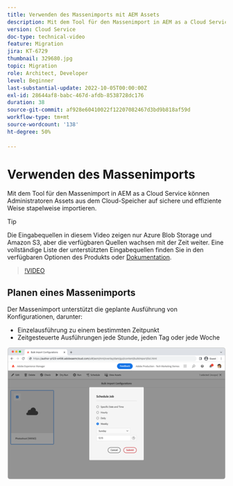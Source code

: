 ```yaml
---
title: Verwenden des Massenimports mit AEM Assets
description: Mit dem Tool für den Massenimport in AEM as a Cloud Service können Administrierende Assets sicher und effizient aus dem Cloud-Speicher (Azure Blob Storage oder Amazon S3) importieren.
version: Cloud Service
doc-type: technical-video
feature: Migration
jira: KT-6729
thumbnail: 329680.jpg
topic: Migration
role: Architect, Developer
level: Beginner
last-substantial-update: 2022-10-05T00:00:00Z
exl-id: 28644af8-babc-467d-afdb-8538728dc176
duration: 38
source-git-commit: af928e60410022f12207082467d3bd9b818af59d
workflow-type: tm+mt
source-wordcount: '138'
ht-degree: 50%

---
```


# Verwenden des Massenimports

Mit dem Tool für den Massenimport in AEM as a Cloud Service können Administratoren Assets aus dem Cloud-Speicher auf sichere und effiziente Weise stapelweise importieren.

>[!TIP]
>
> Die Eingabequellen in diesem Video zeigen nur Azure Blob Storage und Amazon S3, aber die verfügbaren Quellen wachsen mit der Zeit weiter. Eine vollständige Liste der unterstützten Eingabequellen finden Sie in den verfügbaren Optionen des Produkts oder [Dokumentation](https://experienceleague.adobe.com/docs/experience-manager-cloud-service/content/assets/manage/add-assets.html#bulk-upload).

>[!VIDEO](https://video.tv.adobe.com/v/329680?quality=12&learn=on)

## Planen eines Massenimports

Der Massenimport unterstützt die geplante Ausführung von Konfigurationen, darunter:

+ Einzelausführung zu einem bestimmten Zeitpunkt
+ Zeitgesteuerte Ausführungen jede Stunde, jeden Tag oder jede Woche

![Massenimport-Zeitplan](./assets/bulk-import/schedule.png)
